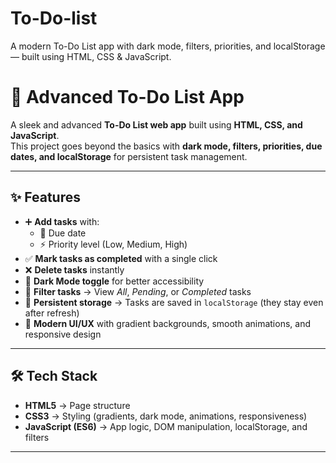 # To-Do-list
A modern To-Do List app with dark mode, filters, priorities, and localStorage — built using HTML, CSS &amp; JavaScript.
# 📝 Advanced To-Do List App  

A sleek and advanced **To-Do List web app** built using **HTML, CSS, and JavaScript**.  
This project goes beyond the basics with **dark mode, filters, priorities, due dates, and localStorage** for persistent task management.  

---

## ✨ Features  
- ➕ **Add tasks** with:  
  - 📅 Due date  
  - ⚡ Priority level (Low, Medium, High)  
- ✅ **Mark tasks as completed** with a single click  
- ❌ **Delete tasks** instantly  
- 🌙 **Dark Mode toggle** for better accessibility  
- 🔎 **Filter tasks** → View *All*, *Pending*, or *Completed* tasks  
- 💾 **Persistent storage** → Tasks are saved in `localStorage` (they stay even after refresh)  
- 🎨 **Modern UI/UX** with gradient backgrounds, smooth animations, and responsive design  

---

## 🛠️ Tech Stack  
- **HTML5** → Page structure  
- **CSS3** → Styling (gradients, dark mode, animations, responsiveness)  
- **JavaScript (ES6)** → App logic, DOM manipulation, localStorage, and filters  

---

